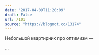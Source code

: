 ```yaml
---
date: "2017-04-09T11:20:09"
draft: False
url: /101
source: "https://blognot.co/13174"
---
```


Небольшой квартирник про оптимизм — 

...
